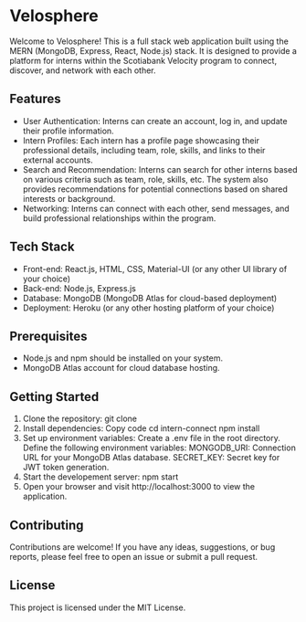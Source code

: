 # Velosphere

Welcome to Velosphere! This is a full stack web application built using the MERN (MongoDB, Express, React, Node.js) stack. It is designed to provide a platform for interns within the Scotiabank Velocity program to connect, discover, and network with each other.

## Features

- User Authentication: Interns can create an account, log in, and update their profile information.
- Intern Profiles: Each intern has a profile page showcasing their professional details, including team, role, skills, and links to their external accounts.
- Search and Recommendation: Interns can search for other interns based on various criteria such as team, role, skills, etc. The system also provides recommendations for potential connections based on shared interests or background.
- Networking: Interns can connect with each other, send messages, and build professional relationships within the program.

## Tech Stack

- Front-end: React.js, HTML, CSS, Material-UI (or any other UI library of your choice)
- Back-end: Node.js, Express.js
- Database: MongoDB (MongoDB Atlas for cloud-based deployment)
- Deployment: Heroku (or any other hosting platform of your choice)

## Prerequisites

- Node.js and npm should be installed on your system.
- MongoDB Atlas account for cloud database hosting.

## Getting Started

1. Clone the repository:
   git clone <repository-url>
2. Install dependencies:
   Copy code
   cd intern-connect
   npm install
3. Set up environment variables:
   Create a .env file in the root directory.
   Define the following environment variables:
   MONGODB_URI: Connection URL for your MongoDB Atlas database.
   SECRET_KEY: Secret key for JWT token generation.
4. Start the developement server:
   npm start
5. Open your browser and visit http://localhost:3000 to view the application.

## Contributing

Contributions are welcome! If you have any ideas, suggestions, or bug reports, please feel free to open an issue or submit a pull request.

## License

This project is licensed under the MIT License.
